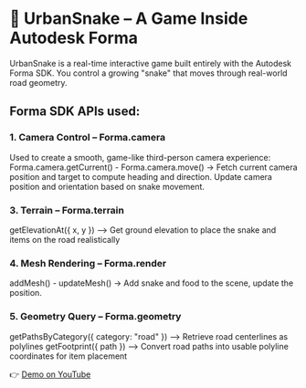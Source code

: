 # 🐍 UrbanSnake – A Game Inside Autodesk Forma

UrbanSnake is a real-time interactive game built entirely with the Autodesk Forma SDK.
You control a growing "snake" that moves through real-world road geometry.

## Forma SDK APIs used:


### 1. Camera Control – Forma.camera
Used to create a smooth, game-like third-person camera experience:
Forma.camera.getCurrent() - Forma.camera.move() -> Fetch current camera position and target to compute heading and direction. Update camera position and orientation based on snake movement.

### 3. Terrain – Forma.terrain
getElevationAt({ x, y }) –> Get ground elevation to place the snake and items on the road realistically

### 4. Mesh Rendering – Forma.render
addMesh() - updateMesh() -> Add snake and food to the scene, update the position.

### 5. Geometry Query – Forma.geometry
getPathsByCategory({ category: "road" }) –> Retrieve road centerlines as polylines
getFootprint({ path }) –> Convert road paths into usable polyline coordinates for item placement


👉 [Demo on YouTube](https://www.youtube.com/watch?v=xGknpwqVWiI)
